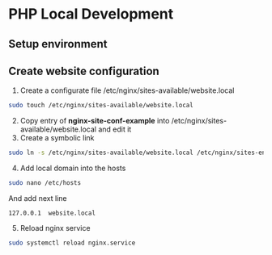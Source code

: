 # PHP Local Development

## Setup environment

## Create website configuration
1. Create a configurate file /etc/nginx/sites-available/website.local
```bash
sudo touch /etc/nginx/sites-available/website.local
```
2. Copy entry of **nginx-site-conf-example** into /etc/nginx/sites-available/website.local and edit it
3. Create a symbolic link
```bash
sudo ln -s /etc/nginx/sites-available/website.local /etc/nginx/sites-enabled/
```
4. Add local domain into the hosts
```bash
sudo nano /etc/hosts
```
And add next line
```
127.0.0.1  website.local
```
5. Reload nginx service
```bash
sudo systemctl reload nginx.service
```
